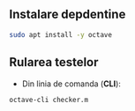 ## Instalare depdentine

```sh
sudo apt install -y octave
```


## Rularea testelor

- Din linia de comanda (**CLI**):
```sh
octave-cli checker.m
```